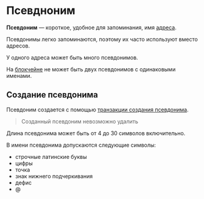 # Псевдноним

**Псевдоним** — короткое, удобное для запоминания, имя [адреса](/blockchain/address.md).

Псевдонимы легко запоминаются, поэтому их часто используют вместо адресов.

У одного адреса может быть много псевдонимов.

На [блокчейне](/blockchain/blockchain.md) не может быть двух псевдонимов с одинаковыми именами.

## Создание псевдонима

Псевдоним создается с помощью [транзакции создания псевдонима](/blockchain/transaction-type/alias-transaction.md).

> Созданный псевдоним невозможно удалить

Длина псевдонима может быть от 4  до 30 символов включительно.

В имени псевдонима допускаются следующие символы:

* строчные латинские буквы
* цифры
* точка
* знак нижнего подчеркивания
* дефис
* @
